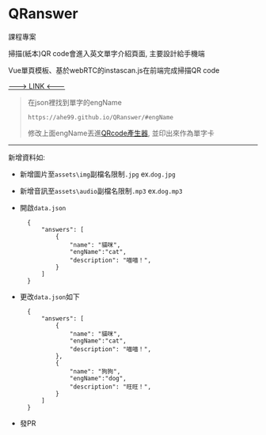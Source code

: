 # QRanswer

課程專案

掃描(紙本)QR code會進入英文單字介紹頁面, 主要設計給手機端

Vue單頁模板、基於webRTC的instascan.js在前端完成掃描QR code

[---> LINK <---](https://ahe99.github.io/QRanswer/#apple)

> 在json裡找到單字的engName
>
> `https://ahe99.github.io/QRanswer/#engName`
>
> 修改上面engName丟進[QRcode產生器](http://www.quickmark.com.tw/cht/qrcode-datamatrix-generator/default.asp?qrLink), 並印出來作為單字卡

---

新增資料如:

* 新增圖片至`assets\img`副檔名限制`.jpg` ex.`dog.jpg`

* 新增音訊至`assets\audio`副檔名限制`.mp3` ex.`dog.mp3`

* 開啟`data.json`

        {
            "answers": [
                {
                    "name": "貓咪",
                    "engName":"cat",
                    "description": "喵喵！",
                }
            ]
        }

* 更改`data.json`如下

        {
            "answers": [
                {
                    "name": "貓咪",
                    "engName":"cat",
                    "description": "喵喵！",
                },
                {
                    "name": "狗狗",
                    "engName":"dog",
                    "description": "旺旺！",
                }
            ]
        }

* 發PR

